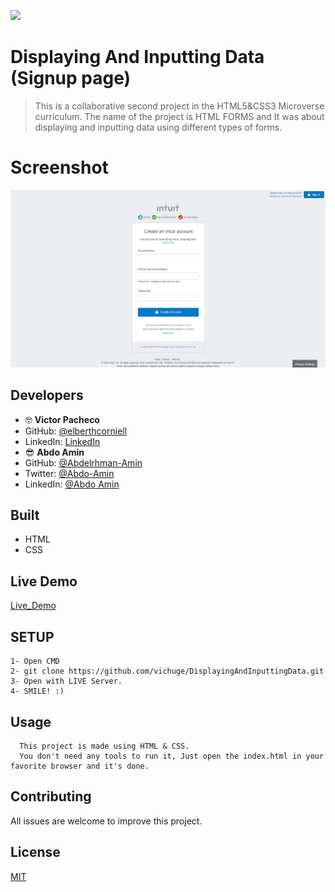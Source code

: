 **![](https://img.shields.io/badge/-microverse-yellow)**

# Displaying And Inputting Data (Signup page)

> This is a collaborative second project in the HTML5&CSS3 Microverse curriculum. The name of the project is HTML FORMS and It was about displaying and inputting data using different types of forms.

# Screenshot

![screenshot](./src/img/Screenshot.png)

## Developers

- 🤓 **Victor Pacheco**
- GitHub: [@elberthcorniell](https://github.com/vichuge)
- LinkedIn: [LinkedIn](https://www.linkedin.com/in/victor-pacheco-7946aab2/)
- 😎 **Abdo Amin**
- GitHub: [@Abdelrhman-Amin](https://github.com/AbdelrhmanAmin)
- Twitter: [@Abdo-Amin](https://twitter.com/AbdoAmi60489112)
- LinkedIn: [@Abdo Amin](https://www.linkedin.com/in/abdoamin/)

## Built

- HTML
- CSS

## Live Demo

[Live_Demo](https://raw.githack.com/vichuge/DisplayingAndInputtingData/feature-branch/index.html)

## SETUP

    1- Open CMD
    2- git clone https://github.com/vichuge/DisplayingAndInputtingData.git
    3- Open with LIVE Server.
    4- SMILE! :)

## Usage

      This project is made using HTML & CSS.
      You don't need any tools to run it, Just open the index.html in your favorite browser and it's done.

## Contributing

All issues are welcome to improve this project.

## License

[MIT](./LICENSE)
